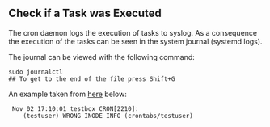 ## Check if a Task was Executed
The cron daemon logs the execution of tasks to syslog. As a consequence the execution of the tasks can be seen in the system journal (systemd logs).

The journal can be viewed with the following command:

~~~~
sudo journalctl
## To get to the end of the file press Shift+G
~~~~

An example taken from [here](https://bencane.com/2011/11/02/did-my-cronjob-run/) below:

~~~~
 Nov 02 17:10:01 testbox CRON[2210]: 
    (testuser) WRONG INODE INFO (crontabs/testuser)
~~~~
